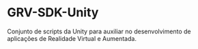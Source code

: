 # GRV-SDK-Unity
Conjunto de scripts da Unity para auxiliar no desenvolvimento de aplicações de Realidade Virtual e Aumentada.
